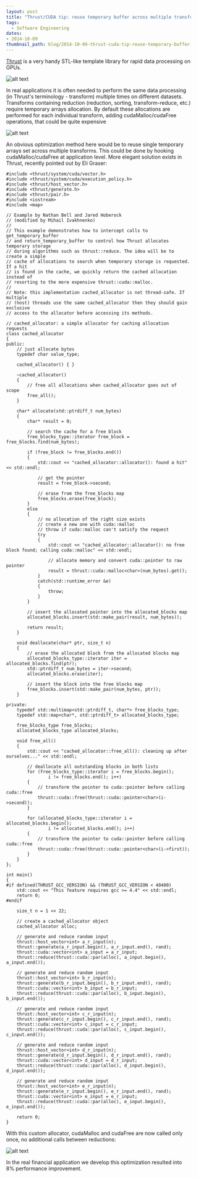 ```yaml
---
layout: post
title: "Thrust/CUDA tip: reuse temporary buffer across multiple transforms"
tags:
  - Software Engineering
dates:
- 2014-10-09
thumbnail_path: blog/2014-10-09-thrust-cuda-tip-reuse-temporary-buffer-across-multiple-transforms/thrust_logo.png
---
```


[Thrust](thrust.github.io) is a very handy STL-like template library for rapid data processing on GPUs.

![alt text](\assets\img\blog\2014-10-09-thrust-cuda-tip-reuse-temporary-buffer-across-multiple-transforms\thrust_logo.png "Logo Title Text 1")

In real applications it is often needed to perform the same data processing (in Thrust's terminology - transform) multiple times on different datasets. Transforms containing reduction (reduction, sorting, transform-reduce, etc.) require temporary arrays allocation. By default these allocations are performed for each individual transform, adding cudaMalloc/cudaFree operations, that could be quite expensive

![alt text](\assets\img\blog\2014-10-09-thrust-cuda-tip-reuse-temporary-buffer-across-multiple-transforms\usual_call.png "Logo Title Text 1")

An obvious optimization method here would be to reuse single temporary arrays set across multiple transforms. This could be done by hooking cudaMalloc/cudaFree at application level. More elegant solution exists in Thrust, recently pointed out by Eli Graser:

```
#include <thrust/system/cuda/vector.h>
#include <thrust/system/cuda/execution_policy.h>
#include <thrust/host_vector.h>
#include <thrust/generate.h>
#include <thrust/pair.h>
#include <iostream>
#include <map>

// Example by Nathan Bell and Jared Hoberock
// (modified by Mihail Ivakhnenko)
//
// This example demonstrates how to intercept calls to get_temporary_buffer
// and return_temporary_buffer to control how Thrust allocates temporary storage
// during algorithms such as thrust::reduce. The idea will be to create a simple
// cache of allocations to search when temporary storage is requested. If a hit
// is found in the cache, we quickly return the cached allocation instead of
// resorting to the more expensive thrust::cuda::malloc.
//
// Note: this implementation cached_allocator is not thread-safe. If multiple
// (host) threads use the same cached_allocator then they should gain exclusive
// access to the allocator before accessing its methods.

// cached_allocator: a simple allocator for caching allocation requests
class cached_allocator
{
public:
    // just allocate bytes
    typedef char value_type;

    cached_allocator() { }

    ~cached_allocator()
    {
        // free all allocations when cached_allocator goes out of scope
        free_all();
    }

    char* allocate(std::ptrdiff_t num_bytes)
    {
        char* result = 0;

        // search the cache for a free block
        free_blocks_type::iterator free_block = free_blocks.find(num_bytes);

        if (free_block != free_blocks.end())
        {
            std::cout << "cached_allocator::allocator(): found a hit" << std::endl;

            // get the pointer
            result = free_block->second;

            // erase from the free_blocks map
            free_blocks.erase(free_block);
        }
        else
        {
            // no allocation of the right size exists
            // create a new one with cuda::malloc
            // throw if cuda::malloc can't satisfy the request
            try
            {
                std::cout << "cached_allocator::allocator(): no free block found; calling cuda::malloc" << std::endl;

                // allocate memory and convert cuda::pointer to raw pointer
                result = thrust::cuda::malloc<char>(num_bytes).get();
            }
            catch(std::runtime_error &e)
            {
                throw;
            }
        }

        // insert the allocated pointer into the allocated_blocks map
        allocated_blocks.insert(std::make_pair(result, num_bytes));

        return result;
    }

    void deallocate(char* ptr, size_t n)
    {
        // erase the allocated block from the allocated blocks map
        allocated_blocks_type::iterator iter = allocated_blocks.find(ptr);
        std::ptrdiff_t num_bytes = iter->second;
        allocated_blocks.erase(iter);

        // insert the block into the free blocks map
        free_blocks.insert(std::make_pair(num_bytes, ptr));
    }

private:
    typedef std::multimap<std::ptrdiff_t, char*> free_blocks_type;
    typedef std::map<char*, std::ptrdiff_t> allocated_blocks_type;

    free_blocks_type free_blocks;
    allocated_blocks_type allocated_blocks;

    void free_all()
    {
        std::cout << "cached_allocator::free_all(): cleaning up after ourselves..." << std::endl;

        // deallocate all outstanding blocks in both lists
        for (free_blocks_type::iterator i = free_blocks.begin();
                i != free_blocks.end(); i++)
        {
            // transform the pointer to cuda::pointer before calling cuda::free
            thrust::cuda::free(thrust::cuda::pointer<char>(i->second));
        }

        for (allocated_blocks_type::iterator i = allocated_blocks.begin();
                i != allocated_blocks.end(); i++)
        {
            // transform the pointer to cuda::pointer before calling cuda::free
            thrust::cuda::free(thrust::cuda::pointer<char>(i->first));
        }
    }
};

int main()
{
#if defined(THRUST_GCC_VERSION) && (THRUST_GCC_VERSION < 40400)
    std::cout << "This feature requires gcc >= 4.4" << std::endl;
    return 0;
#endif

    size_t n = 1 << 22;

    // create a cached_allocator object
    cached_allocator alloc;

    // generate and reduce random input
    thrust::host_vector<int> a_r_input(n);
    thrust::generate(a_r_input.begin(), a_r_input.end(), rand);
    thrust::cuda::vector<int> a_input = a_r_input;
    thrust::reduce(thrust::cuda::par(alloc), a_input.begin(), a_input.end());

    // generate and reduce random input
    thrust::host_vector<int> b_r_input(n);
    thrust::generate(b_r_input.begin(), b_r_input.end(), rand);
    thrust::cuda::vector<int> b_input = b_r_input;
    thrust::reduce(thrust::cuda::par(alloc), b_input.begin(), b_input.end());

    // generate and reduce random input
    thrust::host_vector<int> c_r_input(n);
    thrust::generate(c_r_input.begin(), c_r_input.end(), rand);
    thrust::cuda::vector<int> c_input = c_r_input;
    thrust::reduce(thrust::cuda::par(alloc), c_input.begin(), c_input.end());

    // generate and reduce random input
    thrust::host_vector<int> d_r_input(n);
    thrust::generate(d_r_input.begin(), d_r_input.end(), rand);
    thrust::cuda::vector<int> d_input = d_r_input;
    thrust::reduce(thrust::cuda::par(alloc), d_input.begin(), d_input.end());

    // generate and reduce random input
    thrust::host_vector<int> e_r_input(n);
    thrust::generate(e_r_input.begin(), e_r_input.end(), rand);
    thrust::cuda::vector<int> e_input = e_r_input;
    thrust::reduce(thrust::cuda::par(alloc), e_input.begin(), e_input.end());

    return 0;
}
```

With this custom allocator, cudaMalloc and cudaFree are now called only once, no additional calls between reductions:

![alt text](\assets\img\blog\2014-10-09-thrust-cuda-tip-reuse-temporary-buffer-across-multiple-transforms\changed_call.png "Logo Title Text 1")

In the real financial application we develop this optimization resulted into 8% performance improvement.
